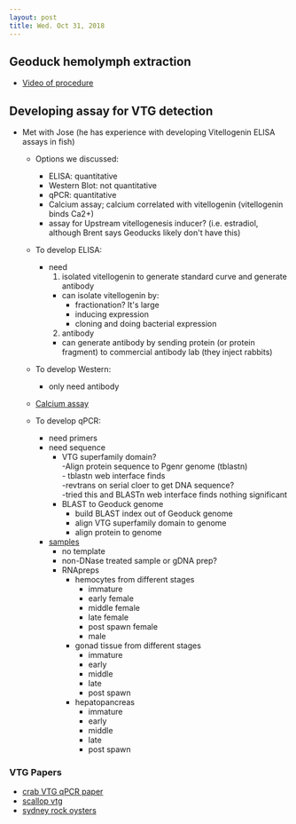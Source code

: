 ```yaml
---
layout: post
title: Wed. Oct 31, 2018
---
```


## Geoduck hemolymph extraction

- [Video of procedure](https://drive.google.com/open?id=1fPWJ2PnCPmog4_fYi3LbfNyWWy68Hd2T)

## Developing  assay for VTG detection

- Met with Jose (he has experience with developing Vitellogenin ELISA assays in fish)  
  	- Options we discussed:  
		- ELISA: quantitative  
		- Western Blot: not quantitative  
		- qPCR: quantitative  
		- Calcium assay; calcium correlated with vitellogenin (vitellogenin binds Ca2+)  
		- assay for Upstream vitellogenesis inducer? (i.e. estradiol, although Brent says Geoducks likely don't have this)  
	
	- To develop ELISA:  
		- need   
			1) isolated vitellogenin to generate standard curve and generate antibody  
			- can isolate vitellogenin by:  
				- fractionation? It's large  
				- inducing expression  
				- cloning and doing bacterial expression  
			2) antibody   
			- can generate antibody by sending protein (or protein fragment) to commercial antibody lab (they inject rabbits)  

	- To develop Western:  
		- only need antibody  
	- [Calcium assay](https://www.sigmaaldrich.com/catalog/product/sigma/mak022?lang=en&region=US)  

	- To develop qPCR:  
		- need primers  
		- need sequence  
			- VTG superfamily domain?  
				-Align protein sequence to Pgenr genome (tblastn)  
					- tblastn web interface finds  
				-revtrans on serial cloer to get DNA sequence?  
					-tried this and BLASTn web interface finds nothing significant  
			- BLAST to Geoduck genome  
				- build BLAST index out of Geoduck genome  
				- align VTG superfamily domain to genome  
				- align protein to genome  
		- [samples](https://docs.google.com/spreadsheets/d/1Qsvz3QTURlPF_hX05BQxjom3484WuMfqQ1ILl9LEljU/edit#gid=2006985773)  
			- no template  
			- non-DNase treated sample or gDNA prep?  
			- RNApreps  
				- hemocytes from different stages  
					- immature  
					- early female  
					- middle female  
					- late female  
					- post spawn female  
					- male  
				- gonad tissue from different stages  
					- immature  
					- early  
					- middle  
					- late  
					- post spawn  
				- hepatopancreas  
					- immature  
					- early  
					- middle  
					- late  
					- post spawn  

### VTG Papers
- [crab VTG qPCR paper](https://academic.oup.com/biolreprod/article/77/1/138/2629751)
- [scallop vtg](https://www.ncbi.nlm.nih.gov/pubmed/14735488)
- [sydney rock oysters](https://www.sciencedirect.com/science/article/pii/S0166445X16300522?via%3Dihub)
